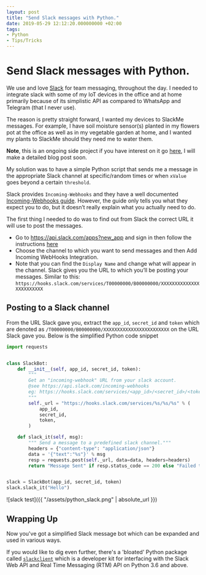 ```yaml
---
layout: post
title: "Send Slack messages with Python."
date: 2019-05-29 12:12:20.000000000 +02:00
tags:
- Python
- Tips/Tricks
---
```

# Send Slack messages with Python.

We use and love [Slack](http://slack.com/) for team messaging, throughout the day. I needed to integrate slack with some of my IoT devices in the office and at home primarily because of its simplistic API as compared to WhatsApp and Telegram (that I never use).

The reason is pretty straight forward, I wanted my devices to SlackMe messages. For example, I have soil moisture sensor(s) planted in my flowers pot at the office as well as in my vegetable garden at home, and I wanted my plants to SlackMe should they need me to water them.

**Note**, this is an ongoing side project if you have interest on it go [here](http://github.com/mmphego/uPython-moisture-sensor/), I will make a detailed blog post soon.

My solution was to have a simple Python script that sends me a message in the appropriate Slack channel at specific/random times or when `xValue` goes beyond a certain `threshold`.

Slack provides `Incoming-Webhooks` and they have a well documented [Incoming-Webhooks guide](https://api.slack.com/incoming-webhooks).  However, the guide only tells you what they expect you to do, but it doesn’t really explain what you actually need to do.

The first thing I needed to do was to find out from Slack the correct URL it will use to post the messages.

*   Go to https://api.slack.com/apps?new_app and sign in
then follow the instructions [here](https://api.slack.com/incoming-webhooks)
*   Choose the channel to which you want to send messages and then Add Incoming WebHooks Integration.
*   Note that you can find the `Display Name` and change what will appear in the channel.  Slack gives you the URL to which you’ll be posting your messages. Similar to this: `https://hooks.slack.com/services/T00000000/B00000000/XXXXXXXXXXXXXXXXXXXXXXXX`

## Posting to a Slack channel

From the URL Slack gave you, extract the `app_id`, `secret_id` and `token` which are denoted as `/T00000000/B00000000/XXXXXXXXXXXXXXXXXXXXXXXX` on the URL Slack gave you. Below is the simplified Python code snippet


```python
import requests


class SlackBot:
    def __init__(self, app_id, secret_id, token):
        """
        Get an "incoming-webhook" URL from your slack account.
        @see https://api.slack.com/incoming-webhooks
        eg: https://hooks.slack.com/services/<app_id>/<secret_id>/<token>
        """
        self._url = "https://hooks.slack.com/services/%s/%s/%s" % (
            app_id,
            secret_id,
            token,
        )

    def slack_it(self, msg):
        """ Send a message to a predefined slack channel."""
        headers = {"content-type": "application/json"}
        data = '{"text":"%s"}' % msg
        resp = requests.post(self._url, data=data, headers=headers)
        return "Message Sent" if resp.status_code == 200 else "Failed to sent message"


slack = SlackBot(app_id, secret_id, token)
slack.slack_it("Hello")
```

![slack test]({{ "/assets/python_slack.png" | absolute_url }})

## Wrapping Up
Now you've got a simplified Slack message bot which can be expanded and used in various ways.

If you would like to dig even further, there's a 'bloated' Python package called [`slackclient`](https://pypi.org/project/slackclient/) which is a developer kit for interfacing with the Slack Web API and Real Time Messaging (RTM) API on Python 3.6 and above.